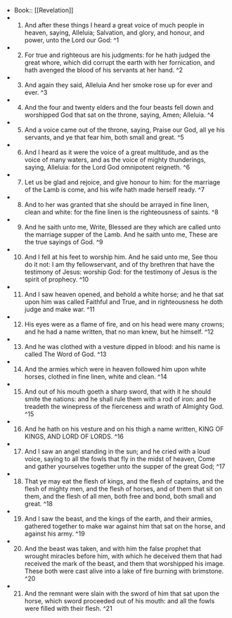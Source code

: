 - Book:: [[Revelation]]
- 1. And after these things I heard a great voice of much people in heaven, saying, Alleluia; Salvation, and glory, and honour, and power, unto the Lord our God: ^1
- 2. For true and righteous are his judgments: for he hath judged the great whore, which did corrupt the earth with her fornication, and hath avenged the blood of his servants at her hand. ^2
- 3. And again they said, Alleluia And her smoke rose up for ever and ever. ^3
- 4. And the four and twenty elders and the four beasts fell down and worshipped God that sat on the throne, saying, Amen; Alleluia. ^4
- 5. And a voice came out of the throne, saying, Praise our God, all ye his servants, and ye that fear him, both small and great. ^5
- 6. And I heard as it were the voice of a great multitude, and as the voice of many waters, and as the voice of mighty thunderings, saying, Alleluia: for the Lord God omnipotent reigneth. ^6
- 7. Let us be glad and rejoice, and give honour to him: for the marriage of the Lamb is come, and his wife hath made herself ready. ^7
- 8. And to her was granted that she should be arrayed in fine linen, clean and white: for the fine linen is the righteousness of saints. ^8
- 9. And he saith unto me, Write, Blessed are they which are called unto the marriage supper of the Lamb. And he saith unto me, These are the true sayings of God. ^9
- 10. And I fell at his feet to worship him. And he said unto me, See thou do it not: I am thy fellowservant, and of thy brethren that have the testimony of Jesus: worship God: for the testimony of Jesus is the spirit of prophecy. ^10
- 11. And I saw heaven opened, and behold a white horse; and he that sat upon him was called Faithful and True, and in righteousness he doth judge and make war. ^11
- 12. His eyes were as a flame of fire, and on his head were many crowns; and he had a name written, that no man knew, but he himself. ^12
- 13. And he was clothed with a vesture dipped in blood: and his name is called The Word of God. ^13
- 14. And the armies which were in heaven followed him upon white horses, clothed in fine linen, white and clean. ^14
- 15. And out of his mouth goeth a sharp sword, that with it he should smite the nations: and he shall rule them with a rod of iron: and he treadeth the winepress of the fierceness and wrath of Almighty God. ^15
- 16. And he hath on his vesture and on his thigh a name written, KING OF KINGS, AND LORD OF LORDS. ^16
- 17. And I saw an angel standing in the sun; and he cried with a loud voice, saying to all the fowls that fly in the midst of heaven, Come and gather yourselves together unto the supper of the great God; ^17
- 18. That ye may eat the flesh of kings, and the flesh of captains, and the flesh of mighty men, and the flesh of horses, and of them that sit on them, and the flesh of all men, both free and bond, both small and great. ^18
- 19. And I saw the beast, and the kings of the earth, and their armies, gathered together to make war against him that sat on the horse, and against his army. ^19
- 20. And the beast was taken, and with him the false prophet that wrought miracles before him, with which he deceived them that had received the mark of the beast, and them that worshipped his image. These both were cast alive into a lake of fire burning with brimstone. ^20
- 21. And the remnant were slain with the sword of him that sat upon the horse, which sword proceeded out of his mouth: and all the fowls were filled with their flesh. ^21
